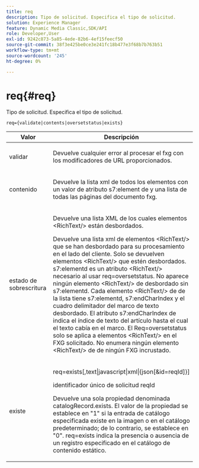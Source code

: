 ```yaml
---
title: req
description: Tipo de solicitud. Especifica el tipo de solicitud.
solution: Experience Manager
feature: Dynamic Media Classic,SDK/API
role: Developer,User
exl-id: 9242c873-5a85-4ede-82b6-4ef15feecf50
source-git-commit: 38f3e425be0ce3e241fc18b477e3f68b7b763b51
workflow-type: tm+mt
source-wordcount: '245'
ht-degree: 0%

---
```


# req{#req}

Tipo de solicitud. Especifica el tipo de solicitud.

`req={validate|contents|oversetstatus|exists}`

<table id="table_F39239E5244746DB9F253BB0D5E85D54"> 
 <thead> 
  <tr> 
   <th colname="col1" class="entry"> Valor </th> 
   <th colname="col2" class="entry"> Descripción </th> 
  </tr> 
 </thead>
 <tbody> 
  <tr> 
   <td colname="col1"> <p> <span class="codeph"> validar</span> </p> </td> 
   <td colname="col2"> <p> Devuelve cualquier error al procesar el fxg con los modificadores de URL proporcionados. </p> </td> 
  </tr> 
  <tr> 
   <td colname="col1"> <p> <span class="codeph"> contenido</span> </p> </td> 
   <td colname="col2"> <p> Devuelve la lista xml de todos los elementos con un valor de atributo s7:element<span class="codeph"> de </span> y una lista de todas las páginas del documento fxg. </p> </td> 
  </tr> 
  <tr> 
   <td colname="col1"> <p> <span class="codeph"> estado de sobrescritura</span> </p> </td> 
   <td colname="col2"> <p>Devuelve una lista XML de los cuales <span class="codeph"> elementos &lt;RichText/&gt;</span> están desbordados. </p> <p>Devuelve una lista xml de <span class="+ topic/ph pr-d/codeph codeph"> elementos &lt;RichText/&gt;</span> que se han desbordado para su procesamiento en el lado del cliente. Solo se devuelven <span class="+ topic/ph pr-d/codeph codeph"> elementos &lt;RichText/&gt;</span> que estén desbordados. <span class="+ topic/ph pr-d/codeph codeph"> s7:elementd</span> es un atributo &lt;RichText/&gt;<span class="+ topic/ph pr-d/codeph codeph"> </span> necesario al usar <span class="+ topic/ph pr-d/codeph codeph"> req=oversetstatus</span>. No aparece ningún elemento &lt;RichText/&gt;<span class="+ topic/ph pr-d/codeph codeph"> de </span> desbordado sin <span class="+ topic/ph pr-d/codeph codeph"> s7:elementd</span>. Cada elemento &lt;RichText/&gt;<span class="+ topic/ph pr-d/codeph codeph"> de </span> de la lista tiene <span class="+ topic/ph pr-d/codeph codeph"> s7:elementd</span>, <span class="+ topic/ph pr-d/codeph codeph"> s7:endCharIndex</span> y el cuadro delimitador del marco de texto desbordado. El atributo s7:endCharIndex<span class="+ topic/ph pr-d/codeph codeph"> de </span> indica el índice de texto del artículo hasta el cual el texto cabía en el marco. El <span class="+ topic/ph pr-d/codeph codeph"> Req=oversetstatus</span> solo se aplica a <span class="+ topic/ph pr-d/codeph codeph"> elementos &lt;RichText/&gt;</span> en el FXG solicitado. No enumera ningún elemento &lt;RichText/&gt;<span class="+ topic/ph pr-d/codeph codeph"> de </span> de ningún FXG incrustado. </p> </td> 
  </tr> 
  <tr> 
   <td colname="col1"> <p> <span class="codeph"> existe</span> </p> </td> 
   <td colname="col2"> <p> <span class="codeph"> req=exists[,text|javascript|xml|{json[&amp;id=reqId]}]</span> </p> <p>identificador único de solicitud reqId </p> <p>Devuelve una sola propiedad denominada catalogRecord.exists. El valor de la propiedad se establece en "1" si la entrada de catálogo especificada existe en la imagen o en el catálogo predeterminado; de lo contrario, se establece en "0". req=exists indica la presencia o ausencia de un registro especificado en el catálogo de contenido estático. </p> </td> 
  </tr> 
 </tbody> 
</table>
